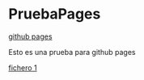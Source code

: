 # PruebaPages

[github pages](https://charlysm.github.io/PruebaPages/)

Esto es una prueba para github pages

[fichero 1](https://github.com/CharlySM/PruebaPages/blob/main/fichero1.md)

